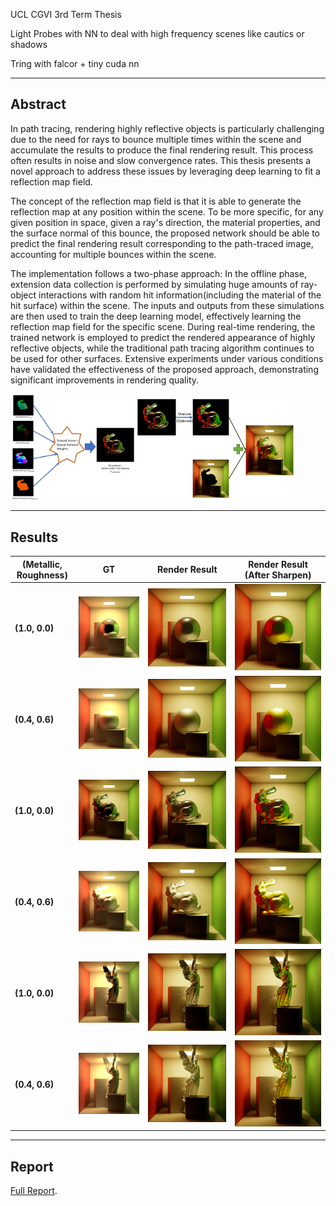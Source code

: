 UCL CGVI 3rd Term Thesis

Light Probes with NN to deal with high frequency scenes like cautics or shadows

Tring with falcor + tiny cuda nn


---
## Abstract

In path tracing, rendering highly reflective objects is particularly challenging due to the need for rays to bounce multiple times within the scene and accumulate the results to produce the final rendering result. This process often results in noise and slow convergence rates. This thesis presents a novel approach to address these issues by leveraging deep learning to fit a reflection map field. 
    
The concept of the reflection map field is that it is able to generate the reflection map at any position within the scene. To be more specific, for any given position in space, given a ray's direction, the material properties, and the surface normal of this bounce, the proposed network should be able to predict the final rendering result corresponding to the path-traced image, accounting for multiple bounces within the scene.
       
The implementation follows a two-phase approach: In the offline phase, extension data collection is performed by simulating huge amounts of ray-object interactions with random hit information(including the material of the hit surface) within the scene. The inputs and outputs from these simulations are then used to train the deep learning model, effectively learning the reflection map field for the specific scene. During real-time rendering, the trained network is employed to predict the rendered appearance of highly reflective objects, while the traditional path tracing algorithm continues to be used for other surfaces. Extensive experiments under various conditions have validated the effectiveness of the proposed approach, demonstrating significant improvements in rendering quality.

<div style="display: flex;">
  <img src="imgs/4_005.png" alt="STEP1" style="width: 40%;">
  <img src="imgs/4_07.png" alt="STEP2" style="width: 50%;">
</div>



---
## Results
| **(Metallic, Roughness)** | **GT** | **Render Result** | **Render Result (After Sharpen)** |
|---------------------------|--------|-------------------|-----------------------------------|
| **(1.0, 0.0)**             | ![GT](imgs/601.png) | ![Render Result](imgs/602.png) | ![Render Result (After Sharpen)](imgs/603.png) |
| **(0.4, 0.6)**             | ![GT](imgs/610.png) | ![Render Result](imgs/611.png) | ![Render Result (After Sharpen)](imgs/612.png) |
| **(1.0, 0.0)**             | ![GT](imgs/613.png) | ![Render Result](imgs/614.png) | ![Render Result (After Sharpen)](imgs/615.png) |
| **(0.4, 0.6)**             | ![GT](imgs/616.png) | ![Render Result](imgs/617.png) | ![Render Result (After Sharpen)](imgs/618.png) |
| **(1.0, 0.0)**             | ![GT](imgs/619.png) | ![Render Result](imgs/620.png) | ![Render Result (After Sharpen)](imgs/621.png) |
| **(0.4, 0.6)**             | ![GT](imgs/622.png) | ![Render Result](imgs/623.png) | ![Render Result (After Sharpen)](imgs/624.png) |


---
## Report
[Full Report](https://drive.google.com/file/d/1WTEwZddpIXH2OIJBBnEyLT9i7miH33rV/view?usp=drive_link).

